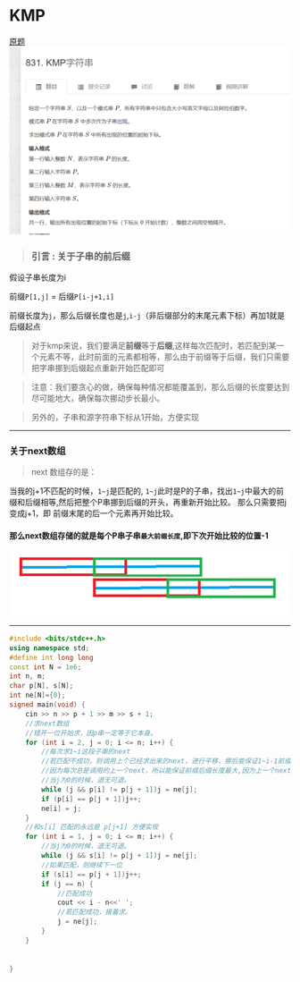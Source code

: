 # KMP
[原题](https://www.acwing.com/problem/content/833/)
![图 5](../../images/a7d66bc08c046853f09dda15b51f63911dce3ab6ffffb6b10c308001c264d80d.png)  

> ### 引言 : 关于子串的前后缀

假设子串长度为i

前缀`P[1,j]` = 后缀`P[i-j+1,i]` 

前缀长度为`j`，那么后缀长度也是`j`,`i-j`（非后缀部分的末尾元素下标）再加1就是后缀起点

>对于kmp来说，我们要满足**前缀**等于**后缀**,这样每次匹配时，若匹配到某一个元素不等，此时前面的元素都相等，那么由于前缀等于后缀，我们只需要把字串挪到后缀起点重新开始匹配即可

>注意：我们要贪心的做，确保每种情况都能覆盖到，那么后缀的长度要达到尽可能地大，确保每次挪动步长最小。

>另外的，子串和源字符串下标从1开始，方便实现

---
### 关于next数组
>next 数组存的是：

当我的j+1不匹配的时候，`1~j`是匹配的, `1~j`此时是P的子串，找出`1~j`中最大的前缀和后缀相等,然后把整个P串挪到后缀的开头，再重新开始比较。
那么只需要把j变成j+1，即 前缀末尾的后一个元素再开始比较。
#### 那么next数组存储的就是每个P串子串`最大前缀长度`,即下次开始比较的位置-1

![图 2](../../images/fcedef47ee6f254d0fca1252313bad0b8a1e1f0cd4e77eebe0e02e89c79d6438.png)  

---
```cpp
#include <bits/stdc++.h>
using namespace std;
#define int long long
const int N = 1e6;
int n, m;
char p[N], s[N];
int ne[N]={0};
signed main(void) {
	cin >> n >> p + 1 >> m >> s + 1;
	//求next数组
	//错开一位开始求，因p串一定等于它本身。
	for (int i = 2, j = 0; i <= n; i++) {
		//每次求1~i这段子串的next
		//若匹配不成功，则调用上个已经求出来的next，进行平移，挪后能保证1~i-1前缀后缀是相等的，然后尝试匹配p[i] 和 p[j+1]
		//因为每次总是调用的上一个next，所以能保证前缀后缀长度最大,因为上一个next也保证了长度最大。
		//当j为0的时候，退无可退。
		while (j && p[i] != p[j + 1])j = ne[j];
		if (p[i] == p[j + 1])j++;
		ne[i] = j;
	}
	//和s[i] 匹配的永远是 p[j+1] 方便实现
	for (int i = 1, j = 0; i <= m; i++) {
		//当j为0的时候，退无可退。
		while (j && s[i] != p[j + 1])j = ne[j];
		//如果匹配，则继续下一位
		if (s[i] == p[j + 1])j++;
		if (j == n) {
			//匹配成功
			cout << i - n<<' ';
			//若匹配成功，接着求。
			j = ne[j];
		}
	}


}

```
